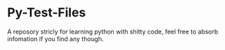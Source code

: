 # Py-Test-Files

A reposory stricly for learning python with shitty code,
feel free to absorb infomation if you find any though.